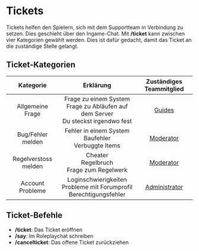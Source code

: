 # Tickets
Tickets helfen den Spielern, sich mit dem Supportteam in Verbindung zu setzen. Dies geschieht über den Ingame-Chat. Mit **/ticket** kann zwischen vier Kategorien gewählt werden. Dies ist dafür gedacht, damit das Ticket an die zuständige Stelle gelangt.

## Ticket-Kategorien

| Kategorie | Erklärung | Zuständiges Teammitglied |
|:-:|:-:|:-:|
| Allgemeine Frage | Frage zu einem System <br> Frage zu Abläufen auf dem Server <br> Du steckst irgendwo fest | [Guides](../../pages/other/serverteam.md) |
| Bug/Fehler melden | Fehler in einem System <br> Baufehler <br> Verbuggte Items | [Moderator](../../pages/other/serverteam.md) |
| Regelverstoss melden | Cheater <br> Regelbruch <br> Frage zum Regelwerk | [Moderator](../../pages/other/serverteam.md) |
| Account Probleme | Loginschwierigkeiten <br> Probleme mit Forumprofil <br> Berechtigungsfehler | [Administrator](../../pages/other/serverteam.md) |

## Ticket-Befehle

* **/ticket**: Das Ticket eröffnen
* **/say**: Im Roleplaychat schreiben
* **/cancelticket**: Das offene Ticket zurückziehen

